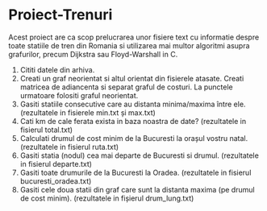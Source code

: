 # Proiect-Trenuri
Acest proiect are ca scop prelucrarea unor fisiere text cu informatie despre toate statiile de tren din Romania si utilizarea mai multor algoritmi asupra grafurilor, precum Dijkstra sau Floyd-Warshall in C.

1. Cititi datele din arhiva.
2. Creati un graf neorientat si altul orientat din fisierele atasate. Creati matricea de adiancenta si separat graful de costuri. La punctele urmatoare folositi graful neorientat.
3. Gasiti statiile consecutive care au distanta minima/maxima între ele. (rezultatele in fisierele min.txt și max.txt)
4. Cati km de cale ferata exista in baza noastra de date? (rezultatele in fisierul total.txt)
5. Calculati drumul de cost minim de la Bucuresti la orașul vostru natal. (rezultatele in fisierul ruta.txt)
6. Gasiti statia (nodul) cea mai departe de Bucuresti si drumul. (rezultatele in fisierul departe.txt)
7. Gasiti toate drumurile de la Bucuresti la Oradea. (rezultatele in fisierul bucuresti_oradea.txt)
8. Gasiti cele doua statii din graf care sunt la distanta maxima (pe drumul de cost minim). (rezultatele in fișierul drum_lung.txt)

